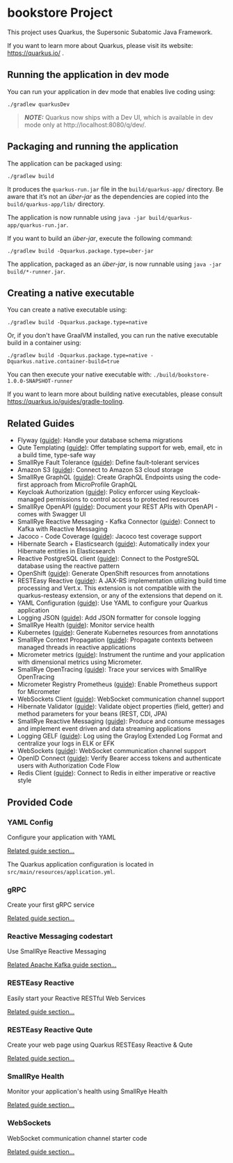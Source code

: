 # bookstore Project

This project uses Quarkus, the Supersonic Subatomic Java Framework.

If you want to learn more about Quarkus, please visit its website: https://quarkus.io/ .

## Running the application in dev mode

You can run your application in dev mode that enables live coding using:
```shell script
./gradlew quarkusDev
```

> **_NOTE:_**  Quarkus now ships with a Dev UI, which is available in dev mode only at http://localhost:8080/q/dev/.

## Packaging and running the application

The application can be packaged using:
```shell script
./gradlew build
```
It produces the `quarkus-run.jar` file in the `build/quarkus-app/` directory.
Be aware that it’s not an _über-jar_ as the dependencies are copied into the `build/quarkus-app/lib/` directory.

The application is now runnable using `java -jar build/quarkus-app/quarkus-run.jar`.

If you want to build an _über-jar_, execute the following command:
```shell script
./gradlew build -Dquarkus.package.type=uber-jar
```

The application, packaged as an _über-jar_, is now runnable using `java -jar build/*-runner.jar`.

## Creating a native executable

You can create a native executable using: 
```shell script
./gradlew build -Dquarkus.package.type=native
```

Or, if you don't have GraalVM installed, you can run the native executable build in a container using: 
```shell script
./gradlew build -Dquarkus.package.type=native -Dquarkus.native.container-build=true
```

You can then execute your native executable with: `./build/bookstore-1.0.0-SNAPSHOT-runner`

If you want to learn more about building native executables, please consult https://quarkus.io/guides/gradle-tooling.

## Related Guides

- Flyway ([guide](https://quarkus.io/guides/flyway)): Handle your database schema migrations
- Qute Templating ([guide](https://quarkus.io/guides/qute)): Offer templating support for web, email, etc in a build time, type-safe way
- SmallRye Fault Tolerance ([guide](https://quarkus.io/guides/microprofile-fault-tolerance)): Define fault-tolerant services
- Amazon S3 ([guide](https://quarkiverse.github.io/quarkiverse-docs/quarkus-amazon-services/dev/amazon-s3.html)): Connect to Amazon S3 cloud storage
- SmallRye GraphQL ([guide](https://quarkus.io/guides/microprofile-graphql)): Create GraphQL Endpoints using the code-first approach from MicroProfile GraphQL
- Keycloak Authorization ([guide](https://quarkus.io/guides/security-keycloak-authorization)): Policy enforcer using Keycloak-managed permissions to control access to protected resources
- SmallRye OpenAPI ([guide](https://quarkus.io/guides/openapi-swaggerui)): Document your REST APIs with OpenAPI - comes with Swagger UI
- SmallRye Reactive Messaging - Kafka Connector ([guide](https://quarkus.io/guides/kafka-reactive-getting-started)): Connect to Kafka with Reactive Messaging
- Jacoco - Code Coverage ([guide](https://quarkus.io/guides/tests-with-coverage)): Jacoco test coverage support
- Hibernate Search + Elasticsearch ([guide](https://quarkus.io/guides/hibernate-search-orm-elasticsearch)): Automatically index your Hibernate entities in Elasticsearch
- Reactive PostgreSQL client ([guide](https://quarkus.io/guides/reactive-sql-clients)): Connect to the PostgreSQL database using the reactive pattern
- OpenShift ([guide](https://quarkus.io/guides/deploying-to-openshift)): Generate OpenShift resources from annotations
- RESTEasy Reactive ([guide](https://quarkus.io/guides/resteasy-reactive)): A JAX-RS implementation utilizing build time processing and Vert.x. This extension is not compatible with the quarkus-resteasy extension, or any of the extensions that depend on it.
- YAML Configuration ([guide](https://quarkus.io/guides/config#yaml)): Use YAML to configure your Quarkus application
- Logging JSON ([guide](https://quarkus.io/guides/logging#json-logging)): Add JSON formatter for console logging
- SmallRye Health ([guide](https://quarkus.io/guides/microprofile-health)): Monitor service health
- Kubernetes ([guide](https://quarkus.io/guides/kubernetes)): Generate Kubernetes resources from annotations
- SmallRye Context Propagation ([guide](https://quarkus.io/guides/context-propagation)): Propagate contexts between managed threads in reactive applications
- Micrometer metrics ([guide](https://quarkus.io/guides/micrometer)): Instrument the runtime and your application with dimensional metrics using Micrometer.
- SmallRye OpenTracing ([guide](https://quarkus.io/guides/opentracing)): Trace your services with SmallRye OpenTracing
- Micrometer Registry Prometheus ([guide](https://quarkus.io/guides/micrometer)): Enable Prometheus support for Micrometer
- WebSockets Client ([guide](https://quarkus.io/guides/websockets)): WebSocket communication channel support
- Hibernate Validator ([guide](https://quarkus.io/guides/validation)): Validate object properties (field, getter) and method parameters for your beans (REST, CDI, JPA)
- SmallRye Reactive Messaging ([guide](https://quarkus.io/guides/reactive-messaging)): Produce and consume messages and implement event driven and data streaming applications
- Logging GELF ([guide](https://quarkus.io/guides/centralized-log-management)): Log using the Graylog Extended Log Format and centralize your logs in ELK or EFK
- WebSockets ([guide](https://quarkus.io/guides/websockets)): WebSocket communication channel support
- OpenID Connect ([guide](https://quarkus.io/guides/security-openid-connect)): Verify Bearer access tokens and authenticate users with Authorization Code Flow
- Redis Client ([guide](https://quarkus.io/guides/redis)): Connect to Redis in either imperative or reactive style

## Provided Code

### YAML Config

Configure your application with YAML

[Related guide section...](https://quarkus.io/guides/config-reference#configuration-examples)

The Quarkus application configuration is located in `src/main/resources/application.yml`.

### gRPC

Create your first gRPC service

[Related guide section...](https://quarkus.io/guides/grpc-getting-started)

### Reactive Messaging codestart

Use SmallRye Reactive Messaging

[Related Apache Kafka guide section...](https://quarkus.io/guides/kafka-reactive-getting-started)


### RESTEasy Reactive

Easily start your Reactive RESTful Web Services

[Related guide section...](https://quarkus.io/guides/getting-started-reactive#reactive-jax-rs-resources)

### RESTEasy Reactive Qute

Create your web page using Quarkus RESTEasy Reactive & Qute

[Related guide section...](https://quarkus.io/guides/qute#type-safe-templates)

### SmallRye Health

Monitor your application's health using SmallRye Health

[Related guide section...](https://quarkus.io/guides/smallrye-health)

### WebSockets

WebSocket communication channel starter code

[Related guide section...](https://quarkus.io/guides/websockets)
